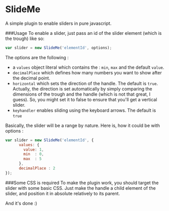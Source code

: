 SlideMe
=======
A simple plugin to enable sliders in pure javascript.


###Usage
To enable a slider, just pass an id of the slider element (which is the trough) like so:
```javascript
var slider = new SlideMe('elementId', options);
```
The options are the following :
 - a `values` object literal which contains the : `min`, `max` and the default `value`.
 - `decimalPlace` which defines how many numbers you want to show after the decimal point.
 - `horizontal` which sets the direction of the handle. The default is `true`. Actually, the direction is set automatically by simply comparing the dimensions of the trough and the handle (which is not that great, I guess). So, you might set it to false to ensure that you'll get a vertical slider.
 - `keyhandler` enables sliding using the keyboard arrows. The default is `true`

Basically, the slider will be a range by nature.
Here is, how it could be with options :
```javascript
var slider = new SlideMe('elementId', {
      values: {
        value: 1,
        min  : 0,
        max  : 5
      },
      decimalPlace : 2
});
```
###Some CSS is required
To make the plugin work, you should target the slider with some basic CSS.
Just make the handle a child element of the slider, and position it in absolute relatively to its parent.

And it's done :)



